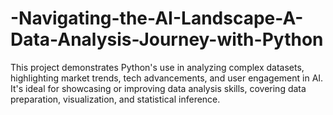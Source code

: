 # -Navigating-the-AI-Landscape-A-Data-Analysis-Journey-with-Python
This project demonstrates Python's use in analyzing complex datasets, highlighting market trends, tech advancements, and user engagement in AI. It's ideal for showcasing or improving data analysis skills, covering data preparation, visualization, and statistical inference.
